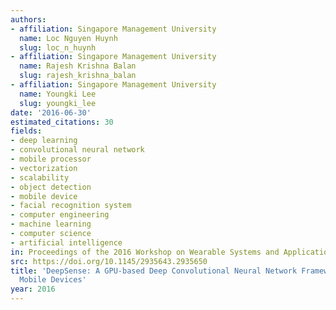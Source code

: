```yaml
---
authors:
- affiliation: Singapore Management University
  name: Loc Nguyen Huynh
  slug: loc_n_huynh
- affiliation: Singapore Management University
  name: Rajesh Krishna Balan
  slug: rajesh_krishna_balan
- affiliation: Singapore Management University
  name: Youngki Lee
  slug: youngki_lee
date: '2016-06-30'
estimated_citations: 30
fields:
- deep learning
- convolutional neural network
- mobile processor
- vectorization
- scalability
- object detection
- mobile device
- facial recognition system
- computer engineering
- machine learning
- computer science
- artificial intelligence
in: Proceedings of the 2016 Workshop on Wearable Systems and Applications
src: https://doi.org/10.1145/2935643.2935650
title: 'DeepSense: A GPU-based Deep Convolutional Neural Network Framework on Commodity
  Mobile Devices'
year: 2016
---
```

